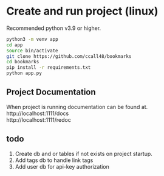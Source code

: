 # Create and run project (linux)
Recommended python v3.9 or higher. 
```bash
python3 -m venv app
cd app
source bin/activate
git clone https://github.com/ccall48/bookmarks
cd bookmarks
pip install -r requirements.txt
python app.py
```

## Project Documentation
When project is running documentation can be found at.  
http://localhost:1111/docs  
http://localhost:1111/redoc

## todo
1. Create db and or tables if not exists on project startup.
2. Add tags db to handle link tags
3. Add user db for api-key authorization
